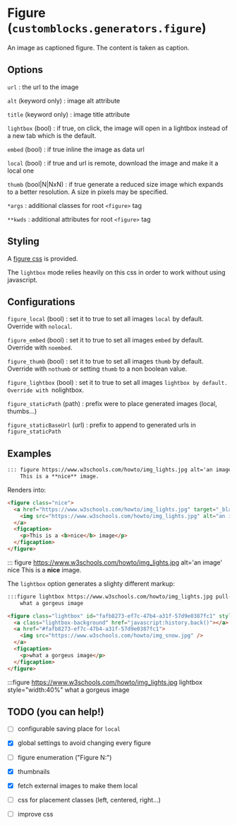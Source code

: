 # Figure (`customblocks.generators.figure`)

An image as captioned figure.
The content is taken as caption.
## Options

`url`
: the url to the image

`alt` (keyword only)
: image alt attribute

`title` (keyword only)
: image title attribute

`lightbox` (bool)
: if true, on click, the image will open in a lightbox instead of a new tab which is the default.

`embed` (bool)
: if true inline the image as data url

`local` (bool)
: if true and url is remote, download the image and make it a local one

`thumb` (bool|N|NxN)
: if true generate a reduced size image which expands to a better resolution.
  A size in pixels may be specified.

`*args`
: additional classes for root `<figure>` tag

`**kwds`
: additional attributes for root `<figure>` tag

## Styling

A [figure css](css/figure.css) is provided.

The `lightbox` mode relies heavily on this css in order to work without using javascript.

## Configurations

`figure_local` (bool)
: set it to true to set all images `local` by default. Override with `nolocal`.

`figure_embed` (bool)
: set it to true to set all images `embed` by default. Override with `noembed`.

`figure_thumb` (bool)
: set it to true to set all images `thumb` by default. Override with `nothumb` or setting `thumb` to a non boolean value.

`figure_lightbox` (bool)
: set it to true to set all images `lightbox by default. Override with `nolightbox.

`figure_staticPath` (path)
: prefix were to place generated images (local, thumbs...)

`figure_staticBaseUrl` (url)
: prefix to append to generated urls in `figure_staticPath`

## Examples

```markdown
::: figure https://www.w3schools.com/howto/img_lights.jpg alt='an image' nice
    This is a **nice** image.
```

Renders into:

```html
<figure class="nice">
  <a href="https://www.w3schools.com/howto/img_lights.jpg" target="_blank">
    <img src="https://www.w3schools.com/howto/img_lights.jpg" alt="an image" />
  </a>
  <figcaption>
    <p>This is a <b>nice</b> image</p>
  </figcaption>
</figure>
```

::: figure https://www.w3schools.com/howto/img_lights.jpg alt='an image' nice
    This is a **nice** image.

The `lightbox` option generates a slighty different markup:

```markdown
:::figure lightbox https://www.w3schools.com/howto/img_lights.jpg pull-right style="width:40%"
    what a gorgeus image
```

```html
<figure class="lightbox" id="fafb8273-ef7c-47b4-a31f-57d9e0387fc1" style="width:40%">
  <a class="lightbox-background" href="javascript:history.back()"></a>
  <a href="#fafb8273-ef7c-47b4-a31f-57d9e0387fc1">
    <img src="https://www.w3schools.com/howto/img_snow.jpg" />
  </a>
  <figcaption>
    <p>what a gorgeus image</p>
  </figcaption>
</figure>

```

:::figure https://www.w3schools.com/howto/img_lights.jpg lightbox style="width:40%"
    what a gorgeus image


## TODO (you can help!)

- [ ] configurable saving place for `local`
- [x] global settings to avoid changing every figure
- [ ] figure enumeration ("Figure N:")
- [x] thumbnails
- [x] fetch external images to make them local
- [ ] css for placement classes (left, centered, right...)
- [ ] improve css

